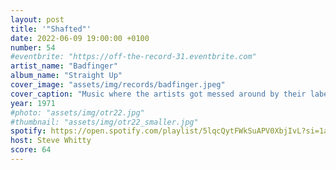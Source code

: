 ```yaml
---
layout: post
title: '"Shafted"'
date: 2022-06-09 19:00:00 +0100
number: 54
#eventbrite: "https://off-the-record-31.eventbrite.com"
artist_name: "Badfinger"
album_name: "Straight Up"
cover_image: "assets/img/records/badfinger.jpeg"
cover_caption: "Music where the artists got messed around by their label, plagued with bad luck or just ended up being made in less-than-ideal circumstances"
year: 1971
#photo: "assets/img/otr22.jpg"
#thumbnail: "assets/img/otr22_smaller.jpg"
spotify: https://open.spotify.com/playlist/5lqcQytFWkSuAPV0XbjIvL?si=1abbb2dc74ec4c06
host: Steve Whitty
score: 64
---
```

